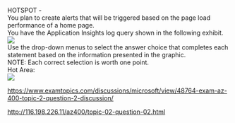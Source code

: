 HOTSPOT -<br/>You plan to create alerts that will be triggered based on the page load performance of a home page.<br/>You have the Application Insights log query shown in the following exhibit.<br/><img src="https://www.examtopics.com/assets/media/exam-media/04257/0003600001.png" class="in-exam-image"/><br/>Use the drop-down menus to select the answer choice that completes each statement based on the information presented in the graphic.<br/>NOTE: Each correct selection is worth one point.<br/>Hot Area:<br/><img src="https://www.examtopics.com/assets/media/exam-media/04257/0003700001.png" class="in-exam-image"/><br/><p><a href="https://www.examtopics.com/discussions/microsoft/view/48764-exam-az-400-topic-2-question-2-discussion/">https://www.examtopics.com/discussions/microsoft/view/48764-exam-az-400-topic-2-question-2-discussion/</a></p><p><a href="http://116.198.226.11/az400/topic-02-question-02.html">http://116.198.226.11/az400/topic-02-question-02.html</a></p><script src="https://giscus.app/client.js"                    data-repo="azsamples/az204"                    data-repo-id="R_kgDOMRXzDQ"                    data-category="General"                    data-category-id="DIC_kwDOMRXzDc4Cgi27"                    data-mapping="pathname"                    data-strict="0"                    data-reactions-enabled="0"                    data-emit-metadata="0"                    data-input-position="bottom"                    data-theme="preferred_color_scheme"                    data-lang="en"                    crossorigin="anonymous"                    async>                    </script>
